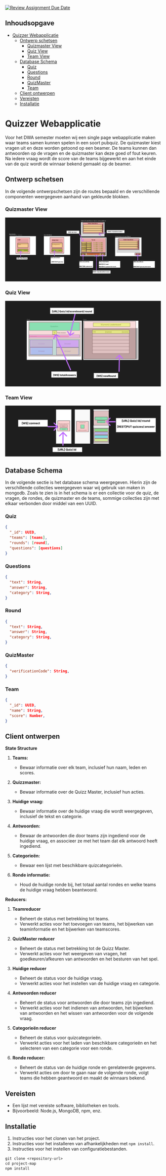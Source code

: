 [![Review Assignment Due Date](https://classroom.github.com/assets/deadline-readme-button-24ddc0f5d75046c5622901739e7c5dd533143b0c8e959d652212380cedb1ea36.svg)](https://classroom.github.com/a/nfN6GiDF)

## Inhoudsopgave
- [Quizzer Webapplicatie](#quizzer-webapplicatie)
  - [Ontwerp schetsen](#ontwerp-schetsen)
    - [Quizmaster View](#quizmaster-view)
    - [Quiz View](#quiz-view)
    - [Team View](#team-view)
  - [Database Schema](#database-schema)
    - [Quiz](#quiz)
    - [Questions](#questions)
    - [Round](#round)
    - [QuizMaster](#quizmaster)
    - [Team](#team)
  - [Client ontwerpen](#client-ontwerpen)
  - [Vereisten](#vereisten)
  - [Installatie](#installatie)


# Quizzer Webapplicatie

Voor het DWA semester moeten wij een single page webapplicatie maken waar teams samen kunnen spelen in een soort pubquiz. De quizmaster kiest vragen uit en deze worden getoond op een beamer. De teams kunnen dan antwoorden op de vragen en de quizmaster kan deze goed of fout keuren. Na iedere vraag wordt de score van de teams bijgewerkt en aan het einde van de quiz wordt de winnaar bekend gemaakt op de beamer.

## Ontwerp schetsen 
In de volgende ontwerpschetsen zijn de routes bepaald en de verschillende componenten weergegeven aanhand van gekleurde blokken. 
### Quizmaster View

![Alt Text](files/QuizMaster.png?raw=true "QuizMaster")

### Quiz View

![Alt Text](files/Quiz.png?raw=true "Quiz")

### Team View

![Alt Text](files/Team.png?raw=true "Team")

## Database Schema
In de volgende sectie is het database schema weergegeven. Hierin zijn de verschillende collecties weergegeven waar wij gebruik van maken in mongodb. Zoals te zien is in het schema is er een collectie voor de quiz, de vragen, de rondes, de quizmaster en de teams, sommige collecties zijn met elkaar verbonden door middel van een UUID.
### Quiz
```json
{
  "_id": UUID,  
  "teams": [teams],
  "rounds": [round],
  "questions": [questions]
}
```

### Questions
```json
{
  "text": String,
  "answer": String,
  "category": String,
}
```

### Round
```json
{
  "text": String,
  "answer": String,
  "category": String,
}
```

### QuizMaster
```json
{
  "verificationCode": String,
}
```

### Team
```json
{
  "_id": UUID,    
  "name": String,
  "score": Number,
}
```
## Client ontwerpen

**State Structure**

1. **Teams:**
   - Bewaar informatie over elk team, inclusief hun naam, leden en scores.

2. **Quizzmaster:**
   - Bewaar informatie over de Quizz Master, inclusief hun acties.

3. **Huidige vraag:**
   - Bewaar informatie over de huidige vraag die wordt weergegeven, inclusief de tekst en categorie.

4. **Antwoorden:**
   - Bewaar de antwoorden die door teams zijn ingediend voor de huidige vraag, en associeer ze met het team dat elk antwoord heeft ingediend.

5. **Categorieën:**
   - Bewaar een lijst met beschikbare quizcategorieën.

6. **Ronde informatie:**
   - Houd de huidige ronde bij, het totaal aantal rondes en welke teams de huidige vraag hebben beantwoord.

**Reducers:**

1. **Teamreducer**
   - Beheert de status met betrekking tot teams.
   - Verwerkt acties voor het toevoegen van teams, het bijwerken van teaminformatie en het bijwerken van teamscores.

2. **QuizMaster reducer**
   - Beheert de status met betrekking tot de Quizz Master.
   - Verwerkt acties voor het weergeven van vragen, het goedkeuren/afkeuren van antwoorden en het besturen van het spel.

3. **Huidige reducer**
   - Beheert de status voor de huidige vraag.
   - Verwerkt acties voor het instellen van de huidige vraag en categorie.

4. **Antwoorden reducer**
   - Beheert de status voor antwoorden die door teams zijn ingediend.
   - Verwerkt acties voor het indienen van antwoorden, het bijwerken van antwoorden en het wissen van antwoorden voor de volgende vraag.

5. **Categorieën reducer**
   - Beheert de status voor quizcategorieën.
   - Verwerkt acties voor het laden van beschikbare categorieën en het selecteren van een categorie voor een ronde.

6. **Ronde reducer:**
   - Beheert de status van de huidige ronde en gerelateerde gegevens.
   - Verwerkt acties om door te gaan naar de volgende ronde, volgt teams die hebben geantwoord en maakt de winnaars bekend.


## Vereisten

- Een lijst met vereiste software, bibliotheken en tools.
- Bijvoorbeeld: Node.js, MongoDB, npm, enz.

## Installatie

1. Instructies voor het clonen van het project.
2. Instructies voor het installeren van afhankelijkheden met `npm install`.
3. Instructies voor het instellen van configuratiebestanden.

```shell
git clone <repository-url>
cd project-map
npm install
```

